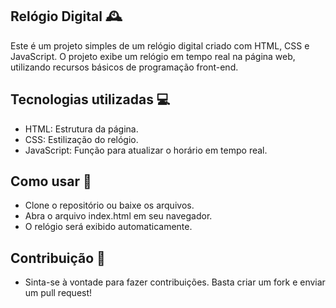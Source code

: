 ## **Relógio Digital**  🕰️

 Este é um projeto simples de um relógio digital criado com HTML, CSS e JavaScript. O projeto exibe um relógio em tempo real na página web, utilizando recursos básicos de programação front-end.

## Tecnologias utilizadas 💻
- HTML: Estrutura da página.
- CSS: Estilização do relógio.
- JavaScript: Função para atualizar o horário em tempo real.

## Como usar 🚀
- Clone o repositório ou baixe os arquivos.
- Abra o arquivo index.html em seu navegador.
- O relógio será exibido automaticamente.

## Contribuição 🤝
- Sinta-se à vontade para fazer contribuições. Basta criar um fork e enviar um pull request!
